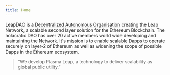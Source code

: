```yaml
---
title: Home
---
```


LeapDAO is a [Decentralized Autonomous Organisation](https://build.colony.io/t/how-we-integrated-colony-reputation-with-holacracy/286) creating the Leap Network, a scalable second layer solution for the Ethereum Blockchain. The holacratic DAO has over 20 active members world wide developing and maintaining the Network. It's mission is to enable scalable Dapps to operate securely on layer-2 of Ethereum as well as widening the scope of possible Dapps in the Ethereum ecosystem.

> “We develop Plasma Leap, a technology to deliver scalability as global public utility.”
